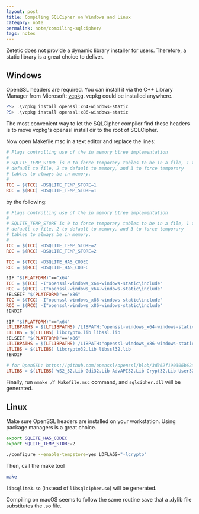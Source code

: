 ```yaml
---
layout: post
title: Compiling SQLCipher on Windows and Linux
category: note
permalink: note/compiling-sqlcipher/
tags: notes
---
```


Zetetic does not provide a dynamic library installer for users. Therefore, a static library is a great choice to deliver.

## Windows
OpenSSL headers are required. You can install it via the C++ Library Manager from Microsoft: [vcpkg](https://github.com/microsoft/vcpkg).  vcpkg could be installed anywhere.

```powershell
PS> .\vcpkg install openssl:x64-windows-static
PS> .\vcpkg install openssl:x86-windows-static
```

The most convenient way to let the SQLCipher compiler find these headers is to move vcpkg's openssl install dir to the root of SQLCipher.  
  
Now open Makefile.msc in a text editor and replace the lines:  
```makefile
# Flags controlling use of the in memory btree implementation
#
# SQLITE_TEMP_STORE is 0 to force temporary tables to be in a file, 1 to
# default to file, 2 to default to memory, and 3 to force temporary
# tables to always be in memory.
#
TCC = $(TCC) -DSQLITE_TEMP_STORE=1
RCC = $(RCC) -DSQLITE_TEMP_STORE=1
```
by the following:
```makefile
# Flags controlling use of the in memory btree implementation
#
# SQLITE_TEMP_STORE is 0 to force temporary tables to be in a file, 1 to
# default to file, 2 to default to memory, and 3 to force temporary
# tables to always be in memory.
#
TCC = $(TCC) -DSQLITE_TEMP_STORE=2
RCC = $(RCC) -DSQLITE_TEMP_STORE=2

TCC = $(TCC) -DSQLITE_HAS_CODEC
RCC = $(RCC) -DSQLITE_HAS_CODEC

!IF "$(PLATFORM)"=="x64"
TCC = $(TCC) -I"openssl-windows_x64-windows-static\include"
RCC = $(RCC) -I"openssl-windows_x64-windows-static\include"
!ELSEIF "$(PLATFORM)"=="x86"
TCC = $(TCC) -I"openssl-windows_x86-windows-static\include"
RCC = $(RCC) -I"openssl-windows_x86-windows-static\include"
!ENDIF

!IF "$(PLATFORM)"=="x64"
LTLIBPATHS = $(LTLIBPATHS) /LIBPATH:"openssl-windows_x64-windows-static\lib"
LTLIBS = $(LTLIBS) libcrypto.lib libssl.lib
!ELSEIF "$(PLATFORM)"=="x86"
LTLIBPATHS = $(LTLIBPATHS) /LIBPATH:"openssl-windows_x86-windows-static\lib"
LTLIBS = $(LTLIBS) libcrypto32.lib libssl32.lib
!ENDIF

# for OpenSSL: https://github.com/openssl/openssl/blob/3d362f190306b62a17aa2fd475b2bc8b3faa8142/NOTES.WIN#L112
LTLIBS = $(LTLIBS) WS2_32.Lib Gdi32.Lib AdvAPI32.Lib Crypt32.Lib User32.Lib
```
Finally, run `nmake /f Makefile.msc` command, and `sqlcipher.dll` will be generated.

## Linux
Make sure OpenSSL headers are installed on your workstation. Using package managers is a great choice.  
  
```bash
export SQLITE_HAS_CODEC
export SQLITE_TEMP_STORE=2

./configure --enable-tempstore=yes LDFLAGS="-lcrypto"
```
Then, call the make tool
```bash
make
```
`libsqlite3.so` (instead of `libsqlcipher.so`) will be generated.

Compiling on macOS seems to follow the same routine save that a .dylib file substitutes the .so file.